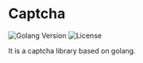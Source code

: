 # Captcha
![Golang Version](https://img.shields.io/badge/golang-1.18-00ADD8?style=flat-square&logo=go&logoColor=white)
![License](https://img.shields.io/github/license/blue0moon02/captcha?style=flat-square&logo=github&logoColor=white)

It is a captcha library based on golang.
